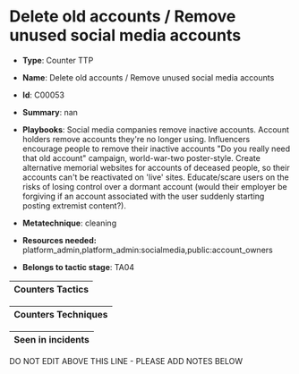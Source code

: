 # Delete old accounts / Remove unused social media accounts

* **Type**: Counter TTP

* **Name**: Delete old accounts / Remove unused social media accounts

* **Id**: C00053

* **Summary**: nan

* **Playbooks**: Social media companies remove inactive accounts. Account holders remove accounts they're no longer using. Influencers encourage people to remove their inactive accounts  "Do you really need that old account" campaign, world-war-two poster-style.  Create alternative memorial websites for accounts of deceased people, so their accounts can't be reactivated on 'live' sites. Educate/scare users on the risks of losing control over a dormant account (would their employer be forgiving if an account associated with the user suddenly starting posting extremist content?).

* **Metatechnique**: cleaning

* **Resources needed:** platform_admin,platform_admin:socialmedia,public:account_owners

* **Belongs to tactic stage**: TA04


| Counters Tactics |
| ---------------- |



| Counters Techniques |
| ------------------- |



| Seen in incidents |
| ----------------- |

DO NOT EDIT ABOVE THIS LINE - PLEASE ADD NOTES BELOW
